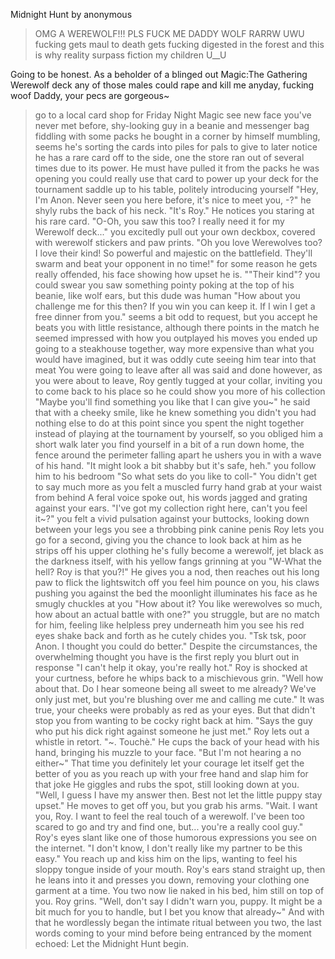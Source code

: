 Midnight Hunt by anonymous

>OMG A WEREWOLF!!!
>PLS FUCK ME DADDY WOLF RARRW UWU
>fucking gets maul to death
>gets fucking digested in the forest
and this is why reality surpass fiction my children U__U

Going to be honest. As a beholder of a blinged out Magic:The Gathering Werewolf deck any of those males could rape and kill me anyday, fucking woof Daddy, your pecs are gorgeous~
>go to a local card shop for Friday Night Magic
>see new face you've never met before, shy-looking guy in a beanie and messenger bag fiddling with some packs he bought in a corner by himself
>mumbling, seems he's sorting the cards into piles for pals to give to later
>notice he has a rare card off to the side, one the store ran out of several times due to its power. He must have pulled it from the packs he was opening
>you could really use that card to power up your deck for the tournament
>saddle up to his table, politely introducing yourself
>"Hey, I'm Anon. Never seen you here before, it's nice to meet you, -?"
>he shyly rubs the back of his neck. "It's Roy." He notices you staring at his rare card. "O-Oh, you saw this too? I really need it for my Werewolf deck..."
>you excitedly pull out your own deckbox, covered with werewolf stickers and paw prints. "Oh you love Werewolves too? I love their kind! So powerful and majestic on the battlefield. They'll swarm and beat your opponent in no time!"
>for some reason he gets really offended, his face showing how upset he is. ""Their kind"?
>you could swear you saw something pointy poking at the top of his beanie, like wolf ears, but this dude was human
>"How about you challenge me for this then? If you win you can keep it. If I win I get a free dinner from you."
>seems a bit odd to request, but you accept
>he beats you with little resistance, although there points in the match he seemed impressed with how you outplayed his moves
>you ended up going to a steakhouse together, way more expensive than what you would have imagined, but it was oddly cute seeing him tear into that meat
>You were going to leave after all was said and done
>however, as you were about to leave, Roy gently tugged at your collar, inviting you to come back to his place so he could show you more of his collection
>"Maybe you'll find something you like that I can give you~"
>he said that with a cheeky smile, like he knew something you didn't
>you had nothing else to do at this point since you spent the night together instead of playing at the tournament by yourself, so you obliged him
>a short walk later you find yourself in a bit of a run down home, the fence around the perimeter falling apart
>he ushers you in with a wave of his hand. "It might look a bit shabby but it's safe, heh."
>you follow him to his bedroom
>"So what sets do you like to coll-"
>You didn't get to say much more as you felt a muscled furry hand grab at your waist from behind
>A feral voice spoke out, his words jagged and grating against your ears. "I've got my collection right here, can't you feel it~?"
>you felt a vivid pulsation against your buttocks, looking down between your legs you see a throbbing pink canine penis
>Roy lets you go for a second, giving you the chance to look back at him as he strips off his upper clothing
>he's fully become a werewolf, jet black as the darkness itself, with his yellow fangs grinning at you
>"W-What the hell? Roy is that you?!"
>He gives you a nod, then reaches out his long paw to flick the lightswitch off
>you feel him pounce on you, his claws pushing you against the bed
>the moonlight illuminates his face as he smugly chuckles at you
>"How about it? You like werewolves so much, how about an actual battle with one?"
>you struggle, but are no match for him, feeling like helpless prey underneath him
>you see his red eyes shake back and forth as he cutely chides you. "Tsk tsk, poor Anon. I thought you could do better."
>Despite the circumstances, the overwhelming thought you have is the first reply you blurt out in response "I can't help it okay, you're really hot."
>Roy is shocked at your curtness, before he whips back to a mischievous grin.
>"Well how about that. Do I hear someone being all sweet to me already? We've only just met, but you're blushing over me and calling me cute."
>It was true, your cheeks were probably as red as your eyes. But that didn't stop you from wanting to be cocky right back at him. "Says the guy who put his dick right against someone he just met."
>Roy lets out a whistle in retort. "~. Touchè." He cups the back of your head with his hand, bringing his muzzle to your face. "But I'm not hearing a no either~"
>That time you definitely let your courage let itself get the better of you as you reach up with your free hand and slap him for that joke
>He giggles and rubs the spot, still looking down at you. "Well, I guess I have my answer then. Best not let the little puppy stay upset." He moves to get off you, but you grab his arms.
>"Wait. I want you, Roy. I want to feel the real touch of a werewolf. I've been too scared to go and try and find one, but... you're a really cool guy."
>Roy's eyes slant like one of those humorous expressions you see on the internet. "I don't know, I don't really like my partner to be this easy."
>You reach up and kiss him on the lips, wanting to feel his sloppy tongue inside of your mouth.
>Roy's ears stand straight up, then he leans into it and presses you down, removing your clothing one garment at a time.
>You two now lie naked in his bed, him still on top of you.
>Roy grins. "Well, don't say I didn't warn you, puppy. It might be a bit much for you to handle, but I bet you know that already~"
>And with that he wordlessly began the intimate ritual between you two, the last words coming to your mind before being entranced by the moment echoed:
>Let the Midnight Hunt begin.
